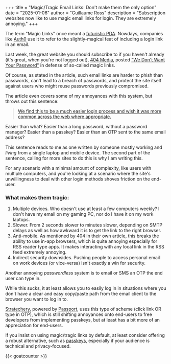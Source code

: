 +++
title = "Magic/Tragic Email Links: Don't make them the only option"
date = "2025-01-06"
author = "Guillaume Ross"
description = "Subscription websites now like to use magic email links for login. They are extremely annoying."
+++

The term "Magic Links" once meant a [futuristic PDA](https://en.wikipedia.org/wiki/Magic_Link). Nowdays, companies like [Auth0](https://auth0.com/docs/authenticate/passwordless/authentication-methods/email-magic-link) use it to refer to the slightly-magical feat of including a login link in an email.

Last week, the great website you should subscribe to if you haven't already (it's great, when you're not logged out), [404 Media](https://www.404media.co/), posted ["We Don't Want Your Password"](https://www.404media.co/we-dont-want-your-password-3/) in defense of so-called magic links. 

Of course, as stated in the article, such email links are harder to phish than passwords, can't lead to a breach of passwords, and protect the site itself against users who might reuse passwords previously compromised.

The article even covers some of my annoyances with this system, but throws out this sentence:

> [We find this to be a much easier login process and wish it was more common across the web where appropriate.](https://www.404media.co/we-dont-want-your-password-3/)

Easier than what? Easier than a long password, without a password manager? Easier than a passkey? Easier than an OTP sent to the same email address? 

This sentence reads to me as one written by someone mostly working and _living_ from a single laptop and mobile device. The second part of the sentence, calling for more sites to do this is why I am writing this.

For any scenario with a minimal amount of complexity, like users with multiple computers, and you're looking at a scenario where the site's unwillingness to deal with other login methods shoves friction on the end-user. 


### What makes them tragic:

1. Multiple devices. Who doesn't use at least a few computers weekly? I don't have my email on my gaming PC, nor do I have it on my work laptops.
1. Slower. From 2 seconds slower to minutes slower, depending on SMTP delays as well as how awkward it is to get the link to the right browser.
1. Anti-mobile. As mentioned by 404 in their own article, this breaks the ability to use in-app browsers, which is quite annoying especially for RSS reader type apps. It makes interacting with any local link in the RSS feed extremely annoying.
1. Indirect security downsides. Pushing people to access personal email on work devices (or vice-versa) isn't exactly a win for security.

Another annoying _passwordless_ system is to email or SMS an OTP the end user can type in. 

While this sucks, it at least allows you to easily log in in situations where you don't have a clear and easy copy/paste path from the email client to the browser you want to log in to. 

[Stratechery](https://stratechery.com/), powered by [Passport](https://passport.online), uses this type of scheme (click link OR type in OTP), which is still shifting annoyances onto end-users to free developers from implementing passkeys, but at least has a bit more of an appreciation for end-users.

If you insist on using magic/tragic links by default, at least consider offering a robust alternative, such as [passkeys](https://fidoalliance.org/passkeys/), especially if your audience is technical and privacy-focused.


{{< goatcounter >}}